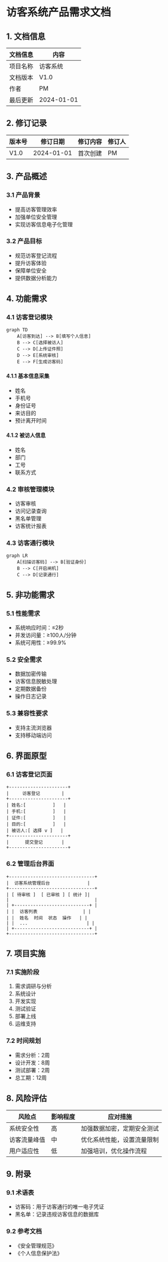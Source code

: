  # 访客系统产品需求文档

## 1. 文档信息

| 文档信息 | 内容 |
|----------|------|
| 项目名称 | 访客系统 |
| 文档版本 | V1.0 |
| 作者     | PM |
| 最后更新 | 2024-01-01 |

## 2. 修订记录

| 版本号 | 修订日期 | 修订内容 | 修订人 |
|--------|----------|----------|--------|
| V1.0   | 2024-01-01 | 首次创建 | PM |

## 3. 产品概述

### 3.1 产品背景
- 提高访客管理效率
- 加强单位安全管理
- 实现访客信息电子化管理

### 3.2 产品目标
- 规范访客登记流程
- 提升访客体验
- 保障单位安全
- 提供数据分析能力

## 4. 功能需求

### 4.1 访客登记模块
```mermaid
graph TD
    A[访客到达] --> B[填写个人信息]
    B --> C[选择被访人]
    C --> D[上传证件照]
    D --> E[系统审核]
    E --> F[生成访客码]
```

#### 4.1.1 基本信息采集
- 姓名
- 手机号
- 身份证号
- 来访目的
- 预计离开时间

#### 4.1.2 被访人信息
- 姓名
- 部门
- 工号
- 联系方式

### 4.2 审核管理模块
- 访客审核
- 访问记录查询
- 黑名单管理
- 访客统计报表

### 4.3 访客通行模块
```mermaid
graph LR
    A[扫描访客码] --> B[验证身份]
    B --> C[开启闸机]
    C --> D[记录通行]
```

## 5. 非功能需求

### 5.1 性能需求
- 系统响应时间：≤2秒
- 并发访问量：≥100人/分钟
- 系统可用性：≥99.9%

### 5.2 安全需求
- 数据加密传输
- 访客信息脱敏处理
- 定期数据备份
- 操作日志记录

### 5.3 兼容性要求
- 支持主流浏览器
- 支持移动端访问

## 6. 界面原型

### 6.1 访客登记页面
```
+----------------------+
|     访客登记        |
+----------------------+
| 姓名:[          ]   |
| 手机:[          ]   |
| 证件:[          ]   |
| 目的:[          ]   |
| 被访人:[ 选择 v ]   |
+----------------------+
|      提交登记       |
+----------------------+
```

### 6.2 管理后台界面
```
+--------------------------------+
|  访客系统管理后台              |
+--------------------------------+
| [ 待审核 ]  [ 已审核 ] [ 统计 ]|
|                                |
| +----------------------------+ |
| |  访客列表                 | |
| |  姓名  时间  状态  操作   | |
| |  ...                      | |
| +----------------------------+ |
+--------------------------------+
```

## 7. 项目实施

### 7.1 实施阶段
1. 需求调研与分析
2. 系统设计
3. 开发实现
4. 测试验证
5. 部署上线
6. 运维支持

### 7.2 时间规划
- 需求分析：2周
- 设计开发：8周
- 测试部署：2周
- 总工期：12周

## 8. 风险评估

| 风险点 | 影响程度 | 应对措施 |
|--------|----------|----------|
| 系统安全性 | 高 | 加强数据加密，定期安全测试 |
| 访客流量峰值 | 中 | 优化系统性能，设置流量限制 |
| 用户适应性 | 低 | 加强培训，优化操作流程 |

## 9. 附录

### 9.1 术语表
- 访客码：用于访客通行的唯一电子凭证
- 黑名单：记录违规访客信息的数据库

### 9.2 参考文档
- 《安全管理规范》
- 《个人信息保护法》
